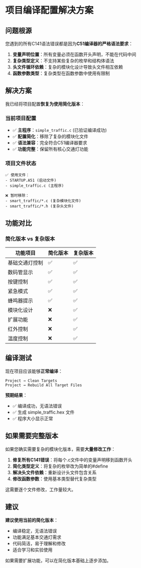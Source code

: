 # 项目编译配置解决方案

## 问题根源

您遇到的所有C141语法错误都是因为**C51编译器的严格语法要求**：

1. **变量声明位置**：所有变量必须在函数开头声明，不能在代码中间
2. **复杂类型定义**：不支持某些复杂的枚举和结构体语法
3. **头文件循环依赖**：复杂的模块化设计导致头文件相互依赖
4. **函数参数类型**：复杂类型在函数参数中使用有限制

## 解决方案

我已经将项目配置**恢复为使用简化版本**：

### 当前项目配置
- ✅ **主程序**：`simple_traffic.c` (已验证编译成功)
- ✅ **配置简化**：移除了复杂的模块化文件
- ✅ **语法兼容**：完全符合C51编译器要求
- ✅ **功能完整**：保留所有核心交通灯功能

### 项目文件状态
```
✅ 使用文件：
- STARTUP.A51 (启动文件)
- simple_traffic.c (主程序)

❌ 暂时移除：
- smart_traffic/*.c (复杂模块化文件)
- smart_traffic/*.h (复杂头文件)
```

## 功能对比

### 简化版本 vs 复杂版本

| 功能项目 | 简化版本 | 复杂版本 | 
|---------|---------|---------|
| 基础交通灯控制 | ✅ | ✅ |
| 数码管显示 | ✅ | ✅ |
| 按键控制 | ✅ | ✅ |
| 紧急模式 | ✅ | ✅ |
| 蜂鸣器提示 | ✅ | ✅ |
| 模块化设计 | ❌ | ✅ |
| 扩展功能 | ❌ | ✅ |
| 红外控制 | ❌ | ✅ |
| 温度控制 | ❌ | ✅ |

## 编译测试

现在项目应该能够**正常编译**：

```
Project → Clean Targets
Project → Rebuild All Target Files
```

**预期结果**：
- ✅ 编译成功，无语法错误
- ✅ 生成 simple_traffic.hex 文件
- ✅ 程序大小显示正常

## 如果需要完整版本

如果您确实需要复杂的模块化版本，需要**大量修改工作**：

1. **修复所有C141错误**：将每个.c文件中的变量声明移到函数开头
2. **简化类型定义**：将复杂的枚举改为简单的#define
3. **解决头文件依赖**：重新设计头文件包含关系
4. **修改函数参数**：使用基本类型替代复杂类型

这需要逐个文件修改，工作量较大。

## 建议

**建议使用当前的简化版本**：
- 编译稳定，无语法错误
- 功能满足基本交通灯需求
- 代码简洁，易于理解和修改
- 适合学习和实验使用

如果需要扩展功能，可以在简化版本基础上逐步添加。